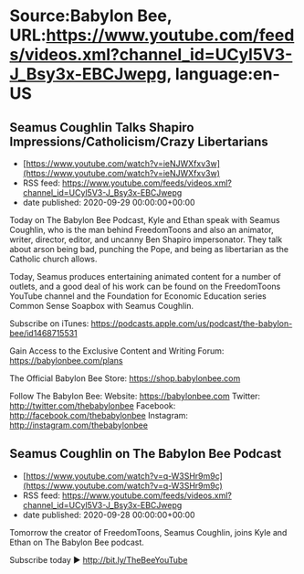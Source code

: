 # Source:Babylon Bee, URL:https://www.youtube.com/feeds/videos.xml?channel_id=UCyl5V3-J_Bsy3x-EBCJwepg, language:en-US

## Seamus Coughlin Talks Shapiro Impressions/Catholicism/Crazy Libertarians
 - [https://www.youtube.com/watch?v=ieNJWXfxv3w](https://www.youtube.com/watch?v=ieNJWXfxv3w)
 - RSS feed: https://www.youtube.com/feeds/videos.xml?channel_id=UCyl5V3-J_Bsy3x-EBCJwepg
 - date published: 2020-09-29 00:00:00+00:00

Today on The Babylon Bee Podcast, Kyle and Ethan speak with Seamus Coughlin, who is the man behind FreedomToons and also an animator, writer, director, editor, and uncanny Ben Shapiro impersonator. They talk about arson being bad, punching the Pope, and being as libertarian as the Catholic church allows. 

Today, Seamus produces entertaining animated content for a number of outlets, and a good deal of his work can be found on the FreedomToons YouTube channel and the Foundation for Economic Education series Common Sense Soapbox with Seamus Coughlin.

Subscribe on iTunes: https://podcasts.apple.com/us/podcast/the-babylon-bee/id1468715531

Gain Access to the Exclusive Content and Writing Forum: https://babylonbee.com/plans

The Official Babylon Bee Store: https://shop.babylonbee.com

Follow The Babylon Bee:
Website: https://babylonbee.com
Twitter: http://twitter.com/thebabylonbee
Facebook: http://facebook.com/thebabylonbee
Instagram: http://instagram.com/thebabylonbee

## Seamus Coughlin on The Babylon Bee Podcast
 - [https://www.youtube.com/watch?v=q-W3SHr9m9c](https://www.youtube.com/watch?v=q-W3SHr9m9c)
 - RSS feed: https://www.youtube.com/feeds/videos.xml?channel_id=UCyl5V3-J_Bsy3x-EBCJwepg
 - date published: 2020-09-28 00:00:00+00:00

Tomorrow the creator of FreedomToons, Seamus Coughlin, joins Kyle and Ethan on The Babylon Bee podcast.

Subscribe today ▶️ http://bit.ly/TheBeeYouTube

